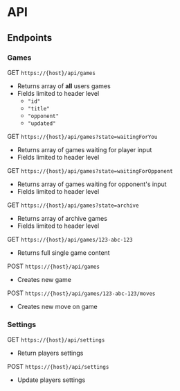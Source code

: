 # API

## Endpoints

### Games

GET `https://{host}/api/games`

- Returns array of **all** users games
- Fields limited to header level
  - `"id"`
  - `"title"`
  - `"opponent"`
  - `"updated"`

GET `https://{host}/api/games?state=waitingForYou`

- Returns array of games waiting for player input
- Fields limited to header level

GET `https://{host}/api/games?state=waitingForOpponent`

- Returns array of games waiting for opponent's input
- Fields limited to header level

GET `https://{host}/api/games?state=archive`

- Returns array of archive games
- Fields limited to header level

GET `https://{host}/api/games/123-abc-123`

- Returns full single game content

POST `https://{host}/api/games`

- Creates new game

POST `https://{host}/api/games/123-abc-123/moves`

- Creates new move on game

### Settings

GET `https://{host}/api/settings`

- Return players settings

POST `https://{host}/api/settings`

- Update players settings
